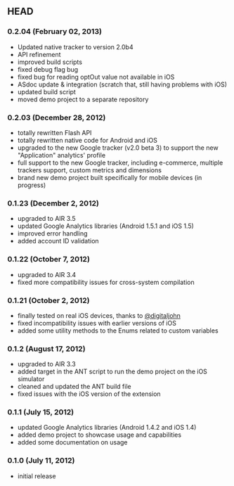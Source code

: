 ## HEAD

### 0.2.04 (February 02, 2013)

* Updated native tracker to version 2.0b4
* API refinement
* improved build scripts
* fixed debug flag bug
* fixed bug for reading optOut value not available in iOS
* ASdoc update & integration (scratch that, still having problems with iOS)
* updated build script
* moved demo project to a separate repository

### 0.2.03 (December 28, 2012)

* totally rewritten Flash API
* totally rewritten native code for Android and iOS
* upgraded to the new Google tracker (v2.0 beta 3) to support the new "Application" analytics' profile
* full support to the new Google tracker, including e-commerce, multiple trackers support, custom metrics and dimensions
* brand new demo project built specifically for mobile devices (in progress)

### 0.1.23 (December 2, 2012)

* upgraded to AIR 3.5
* updated Google Analytics libraries (Android 1.5.1 and iOS 1.5)
* improved error handling
* added account ID validation

### 0.1.22 (October 7, 2012)

* upgraded to AIR 3.4
* fixed more compatibility issues for cross-system compilation

### 0.1.21 (October 2, 2012)

* finally tested on real iOS devices, thanks to [@digitaljohn](http://github.com/digitaljohn)
* fixed incompatibility issues with earlier versions of iOS
* added some utility methods to the Enums related to custom variables

### 0.1.2 (August 17, 2012)

* upgraded to AIR 3.3
* added target in the ANT script to run the demo project on the iOS simulator
* cleaned and updated the ANT build file
* fixed issues with the iOS version of the extension

### 0.1.1 (July 15, 2012)

* updated Google Analytics libraries (Android 1.4.2 and iOS 1.4)
* added demo project to showcase usage and capabilities
* added some documentation on usage

### 0.1.0 (July 11, 2012)

* initial release
